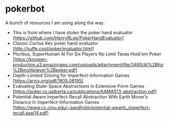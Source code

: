 # pokerbot

A bunch of resources I am using along the way: 
- This is from where I have stolen the poker hand evaluator [https://github.com/HenryRLee/PokerHandEvaluator]
- Classic Cactus Kev poker hand evaluator [http://suffe.cool/poker/evaluator.html]
- Pluribus, SuperHuman AI For Six Players No Limit Texas Hold'em Poker [https://knowen-production.s3.amazonaws.com/uploads/attachment/file/3485/AI%2Bfor%2Bmultiplayer%2Bpoker.pdf]
- Depth-Limited Solving for Imperfect-Information Games [https://arxiv.org/pdf/1805.08195]
- Evaluating State-Space Abstractions in Extensive-Form Games [https://poker.cs.ualberta.ca/publications/AAMAS13-abstraction.pdf]
- Potential-Aware Imperfect-Recall Abstraction With Earth Mover’s Distance In Imperfect-Information Games [https://www.cs.cmu.edu/~sandholm/potential-aware\_imperfect-recall.aaai14.pdf]
